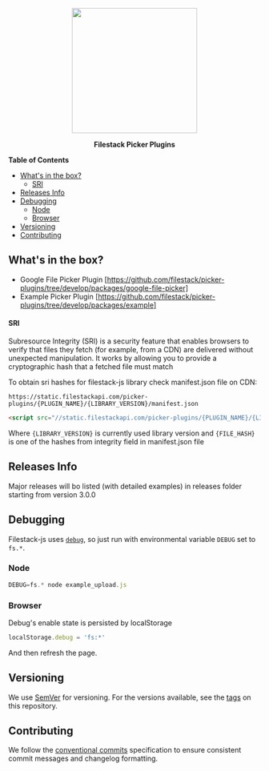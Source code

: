 <p align="center">
  <a href="https://www.filestack.com"><img src="https://static.filestackapi.com/filestack.svg?refresh" align="center" width="250" /></a>  
</p>
<p align="center">
  <strong>Filestack Picker Plugins</strong>
</p>

**Table of Contents**

<!-- toc -->
- [What's in the box?](#whats-in-the-box)
    - [SRI](#sri)
- [Releases Info](#releases-info)
- [Debugging](#debugging)
  - [Node](#node)
  - [Browser](#browser)
- [Versioning](#versioning)
- [Contributing](#contributing)

## What's in the box?

- Google File Picker Plugin [https://github.com/filestack/picker-plugins/tree/develop/packages/google-file-picker]
- Example Picker Plugin [https://github.com/filestack/picker-plugins/tree/develop/packages/example]


#### SRI
Subresource Integrity (SRI) is a security feature that enables browsers to verify that files they fetch (for example, from a CDN) are delivered without unexpected manipulation. It works by allowing you to provide a cryptographic hash that a fetched file must match

To obtain sri hashes for filestack-js library check manifest.json file on CDN:

```
https://static.filestackapi.com/picker-plugins/{PLUGIN_NAME}/{LIBRARY_VERSION}/manifest.json
```

```HTML
<script src="//static.filestackapi.com/picker-plugins/{PLUGIN_NAME}/{LIBRARY_VERSION}/{PLUGIN_NAME}.js" integrity="{FILE_HASH}" crossorigin="anonymous"></script>
```

Where ```{LIBRARY_VERSION}``` is currently used library version and ```{FILE_HASH}``` is one of the hashes from integrity field in manifest.json file


## Releases Info

Major releases will bo listed (with detailed examples) in releases folder starting from version 3.0.0


## Debugging

Filestack-js uses [`debug`](https://github.com/visionmedia/debug), so just run with environmental variable `DEBUG` set to `fs.*`.

### Node
```js
DEBUG=fs.* node example_upload.js
```

### Browser
Debug's enable state is persisted by localStorage

```js
localStorage.debug = 'fs:*'
```

And then refresh the page.

## Versioning

We use [SemVer](http://semver.org/) for versioning. For the versions available, see the [tags](https://github.com/filestack/picker-plugins/tags) on this repository.

## Contributing

We follow the [conventional commits](https://conventionalcommits.org/) specification to ensure consistent commit messages and changelog formatting.
